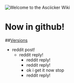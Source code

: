 ![Welcome to the Asciicker Wiki]()
# Now in github!

##[Versions](asciicker.com)
* reddit post!
  * reddit reply!
    * reddit reply!
     * reddit reply!
      * ok i get it now stop
       * reddit reply!
